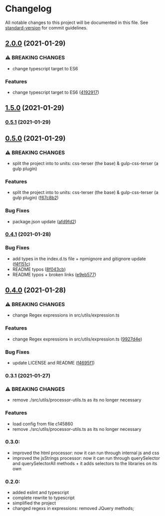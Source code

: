 # Changelog

All notable changes to this project will be documented in this file. See [standard-version](https://github.com/conventional-changelog/standard-version) for commit guidelines.

## [2.0.0](https://github.com/Matb85/css-terser/compare/v1.5.0...v2.0.0) (2021-01-29)


### ⚠ BREAKING CHANGES

* change typescript target to ES6

### Features

* change typescript target to ES6 ([4192917](https://github.com/Matb85/css-terser/commit/4192917a67e014425b5eae47522c9c1794b184a9))

## [1.5.0](https://github.com/Matb85/css-terser/compare/v0.5.1...v1.5.0) (2021-01-29)

### [0.5.1](https://github.com/Matb85/css-terser/compare/v0.5.0...v0.5.1) (2021-01-29)

## [0.5.0](https://github.com/Matb85/css-terser/compare/v0.4.1...v0.5.0) (2021-01-29)


### ⚠ BREAKING CHANGES

* split the project into to units: css-terser (the base) & gulp-css-terser (a gulp plugin)

### Features

* split the project into to units: css-terser (the base) & gulp-css-terser (a gulp plugin) ([f67c8b2](https://github.com/Matb85/css-terser/commit/f67c8b255a2ebbf7a259610ddf23049072219fd7))


### Bug Fixes

* package.json update ([afd9fd2](https://github.com/Matb85/css-terser/commit/afd9fd27a76a987eefd51c8477298f1f68ec418f))

### [0.4.1](https://github.com/Matb85/css-terser/compare/v0.4.0...v0.4.1) (2021-01-28)


### Bug Fixes

* add types in the index.d.ts file + npmignore and gitignore update ([f4f151c](https://github.com/Matb85/css-terser/commit/f4f151c139aa86f17d76cdf74a4d3f01de7dd597))
* README typos ([8f043cb](https://github.com/Matb85/css-terser/commit/8f043cbdc90b627655f89198cf0587aab0c36efc))
* README typos + broken links ([e9eb577](https://github.com/Matb85/css-terser/commit/e9eb5779322999fce9ce2c457e6ba46418c877fd))

## [0.4.0](https://github.com/Matb85/css-terser/compare/v0.3.1...v0.4.0) (2021-01-28)


### ⚠ BREAKING CHANGES

* change Regex expressions in src/utils/expression.ts

### Features

* change Regex expressions in src/utils/expression.ts ([9927d4e](https://github.com/Matb85/css-terser/commit/9927d4ea652f08f81e3e41a22c0bde8e7a99ddb4))


### Bug Fixes

* update LICENSE and README ([f4695f1](https://github.com/Matb85/css-terser/commit/f4695f1102113a86e01a12e98ab8b00fc74675c5))

### 0.3.1 (2021-01-27)

### ⚠ BREAKING CHANGES

- remove ./src/utils/processor-utils.ts as its no longer necessary

### Features

- load config from file c145860
- remove ./src/utils/processor-utils.ts as its no longer necessary

### 0.3.0:

- improved the html processor: now it can run through internal js and css
- improved the jsStrings processor: now it can run through querySelector and querySelectorAll methods + it adds selectors to the libraries on its own

### 0.2.0:

- added eslint and typescript
- complete rewrite to typescript
- simplified the project
- changed regexs in expressions: removed JQuery methods;
